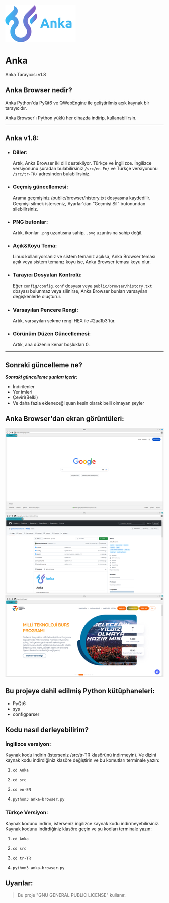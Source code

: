 ![Anka](.github/docs/img/logo.png)
<!-- Bu dosya, İngilizce olan README.md dosyasının Türkçe halidir.-->
# Anka

Anka Tarayıcısı v1.8

## Anka Browser nedir?

Anka Python'da PyQt6 ve QWebEngine ile geliştirilmiş açık kaynak bir tarayıcıdır.

Anka Browser'ı Python yüklü her cihazda indirip, kullanabilirsin.

---

## Anka v1.8:

- ### Diller:
   Artık, Anka Browser iki dili destekliyor. Türkçe ve İngilizce. İngilizce versiyonunu şuradan bulabilirsiniz
  ``/src/en-En/`` ve Türkçe versiyonunu ``/src/tr-TR/`` adresinden bulabilirsiniz.

- ### Geçmiş güncellemesi:
  Arama geçmişiniz /public/browser/history.txt dosyasına kaydedilir. Geçmişi silmek isterseniz, Ayarlar'dan “Geçmişi Sil” butonundan silebilirsiniz.
 
- ### PNG butonlar:
  Artık, ikonlar ``.png`` uzantısına sahip, ``.svg`` uzantısına sahip değil.

- ### Açık&Koyu Tema:
  Linux kullanıyorsanız ve sistem temanız açıksa, Anka Browser teması açık veya sistem temanız koyu ise, Anka Browser teması koyu olur.

- ### Tarayıcı Dosyaları Kontrolü:
  Eğer ``config/config.conf`` dosyası veya ``public/browser/history.txt`` dosyası bulunmaz veya silinirse, Anka Browser bunları varsayılan değişkenlerle oluşturur.

- ### Varsayılan Pencere Rengi:
  Artık, varsayılan sekme rengi HEX ile #2aa1b3'tür.

- ### Görünüm Düzen Güncellemesi:
  Artık, ana düzenin kenar boşlukları 0.

---

## Sonraki güncelleme ne?
***Sonraki güncelleme şunları içerir:***

- İndirilenler
- Yer imleri
- Çeviri(Belki)
- Ve daha fazla ekleneceği şuan kesin olarak belli olmayan şeyler

## Anka Browser'dan ekran görüntüleri:
![Screenshot](./.github/docs/img/image1.png)
![Screenshot2](./.github/docs/img/image2.png)
![Screenshot3](./.github/docs/img/image3.png)

## Bu projeye dahil edilmiş Python kütüphaneleri:

- PyQt6
- sys
- configparser

## Kodu nasıl derleyebilirim?
  ### İngilizce versiyon:
   Kaynak kodu indirin (isterseniz /src/tr-TR klasörünü indirmeyin). Ve dizini kaynak kodu indirdiğiniz klasöre değiştirin ve bu komutları terminale yazın:
    
  1. ``cd Anka``

  2. ``cd src``

  3. ``cd en-EN``

  4. ``python3 anka-browser.py``

  ### Türkçe Versiyon:
  Kaynak kodunu indirin, isterseniz ingilizce kaynak kodu indirmeyebilirsiniz. Kaynak kodunu
  indirdiğiniz klasöre geçin ve şu kodları terminale yazın:

  1. ``cd Anka``

  2. ``cd src``

  3. ``cd tr-TR``

  4. ``python3 anka-browser.py``


## Uyarılar:
> Bu proje "GNU GENERAL PUBLIC LICENSE" kullanır.
